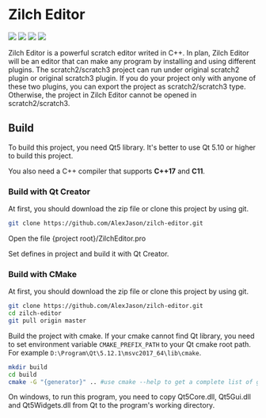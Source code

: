 # Zilch Editor

[![](https://img.shields.io/github/license/alexjason/zilch-editor.svg?style=flat-square)](https://www.gnu.org/licenses/gpl-3.0.html)
![](https://img.shields.io/github/languages/code-size/alexjason/zilch-editor.svg?style=flat-square&color=cc9119)
[![](https://img.shields.io/github/release/alexjason/zilch-editor.svg?style=flat-square)](https://github.com/AlexJason/zilch-editor/releases)
![](https://img.shields.io/badge/qt-5.12.1-green.svg?style=flat-square)

Zilch Editor is a powerful scratch editor writed in C++. In plan, Zilch Editor will be an editor that can make any program by installing and using different plugins. The scratch2/scratch3 project can run under original scratch2 plugin or original scratch3 plugin. If you do your project only with anyone of these two plugins, you can export the project as scratch2/scratch3 type. Otherwise, the project in Zilch Editor cannot be opened in scratch2/scratch3.

## Build
To build this project, you need Qt5 library. It's better to use Qt 5.10 or higher to build this project.

You also need a C++ compiler that supports **C++17** and **C11**.

### Build with Qt Creator
At first, you should download the zip file or clone this project by using git.
```bash
git clone https://github.com/AlexJason/zilch-editor.git
```

Open the file {project root}/ZilchEditor.pro

Set defines in project and build it with Qt Creator.

### Build with CMake
At first, you should download the zip file or clone this project by using git.
```bash
git clone https://github.com/AlexJason/zilch-editor.git
cd zilch-editor
git pull origin master
```

Build the project with cmake. If your cmake cannot find Qt library, you need to set environment variable ```CMAKE_PREFIX_PATH``` to your Qt cmake root path. For example ```D:\Program\Qt\5.12.1\msvc2017_64\lib\cmake```.
```bash
mkdir build
cd build
cmake -G "{generator}" .. #use cmake --help to get a complete list of generators
```

On windows, to run this program, you need to copy Qt5Core.dll, Qt5Gui.dll and Qt5Widgets.dll from Qt to the program's working directory.
